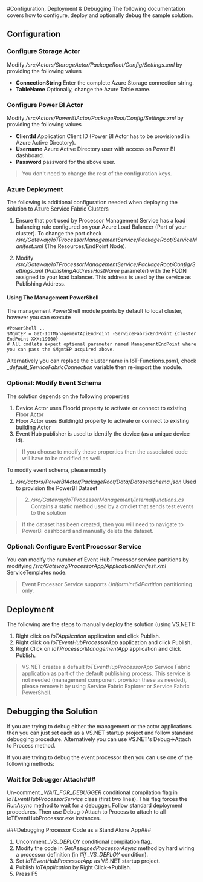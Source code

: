 #Configuration, Deployment & Debugging
The following documentation covers how to configure, deploy and optionally debug the sample solution.

## Configuration  ##

### Configure Storage Actor ###
Modify */src/Actors/StorageActor/PackageRoot/Config/Settings.xml* by providing the following values
- **ConnectionString** Enter the complete Azure Storage connection string.
- **TableName** Optionally, change the Azure Table name.


### Configure Power BI Actor ###
Modify */src/Actors/PowerBIActor/PackageRoot/Config/Settings.xml* by providing the following values
- **ClientId** Application Client ID (Power BI Actor has to be provisioned in Azure Active Directory).
- **Username** Azure Active Directory user with access on Power BI dashboard.
- **Password** password for the above user.

> You don't need to change the rest of the configuration keys.

### Azure Deployment ###
The following is additional configuration needed when deploying the solution to Azure Service Fabric Clusters

1. Ensure that port used by Processor Management Service has a load balancing rule configured on your Azure Load Balancer (Part of your cluster). To change the port check */src/Gateway/IoTProcessorManagementService/PackageRoot/ServiceManifest.xml* (The Resources/EndPoint Node).

2. Modify */src/Gateway/IoTProcessorManagementService/PackageRoot/Config/Settings.xml* (*PublishingAddressHostName* parameter) with the FQDN assigned to your load balancer. This address is used by the service as Publishing Address.

#### Using The Management PowerShell ####  
The management PowerShell module points by default to local cluster, however you can execute

```
#PowerShell ..
$MgmtEP = Get-IoTManagementApiEndPoint -ServiceFabricEndPoint {Cluster EndPoint XXX:19000}
# All cmdlets expect optional parameter named ManagementEndPoint where you can pass the $MgmtEP acquired above.
```
Alternatively you can replace the cluster name in IoT-Functions.psm1, check *_default_ServiceFabricConnection* variable then re-import the module.

### Optional: Modify Event Schema ###
The solution depends on the following properties
1. Device Actor uses FloorId property to activate or connect to existing Floor Actor
2. Floor Actor uses BuildingId property to activate or connect to existing building Actor
3. Event Hub publisher is used to identify the device (as a unique device id).

> If you choose to modify these properties then the associated code will have to be modified as well.

To modify event schema, please modify
1. */src/actors/PowerBIActor/PackageRoot/Data/Datasetschema.json* Used to provision the PowerBI Dataset
> 2. */src/Gateway/IoTProcessorManagement/internalfunctions.cs* Contains a static method used by a cmdlet that sends test events to the solution

> If the dataset has been created, then you will need to navigate to PowerBI dashboard and manually delete the dataset.

### Optional: Configure Event Processor Service ###
You can modify the number of Event Hub Processor service partitions by modifying */src/Gateway/ProcessorApp/ApplicationManifest.xml* ServiceTemplates node.

> Event Processor Service supports *UniformInt64Partition* partitioning only.

## Deployment ##
The following are the steps to manually deploy the solution (using VS.NET):

1. Right click on *IoTApplication* application and click Publish.
2. Right click on *IoTEventHubProcessorApp* application and click Publish.
3. Right Click on *IoTProcessorManagementApp* application and click Publish.

> VS.NET creates a default *IoTEventHupProcessorApp* Service Fabric application as part of the default publishing process. This service is not needed (management component provision these as needed), please remove it by using Service Fabric Explorer or Service Fabric PowerShell.

## Debugging the Solution ##
If you are trying to debug either the management or the actor applications then you can just set each as a VS.NET startup project and follow standard debugging procedure. Alternatively you can use VS.NET's Debug->Attach to Process method.

If you are trying to debug the event processor then you can use one of the following methods:

### Wait for Debugger Attach###
Un-comment *_WAIT_FOR_DEBUGGER* conditional compilation flag in *IoTEventHubProcessorService* class (first two lines). This flag forces the *RunAsync* method to wait for a debugger. Follow standard deployment procedures. Then use Debug->Attach to Process to attach to all IoTEventHubProcessor.exe instances.

###Debugging Processor Code as a Stand Alone App###
1. Uncomment *_VS_DEPLOY* conditional compilation flag.
2. Modify the code in *GetAssignedProcessorAsync* method by hard wiring a processor definition (in *#if _VS_DEPLOY* condition).
3. Set *IoTEventHubProcessorApp* as VS.NET startup project.
4. Publish *IoTApplication* by Right Click->Publish.
5. Press F5
